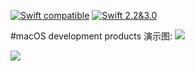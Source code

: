 [![Swift compatible](https://img.shields.io/badge/swift-compatible-4BC51D.svg?style=flat)](https://developer.apple.com/swift/)
[![Swift 2.2&3.0](https://img.shields.io/badge/Swift-2.2%20&%203.0-orange.svg?style=flat)](https://developer.apple.com/swift/)

#macOS development products
演示图:
![](http://ww2.sinaimg.cn/large/c3a20316gw1f97zcuv2hdg20ng0f2x6q.gif)

![](http://ww4.sinaimg.cn/large/c3a20316gw1f97zgnaeiog20t10gqqv6.gif)